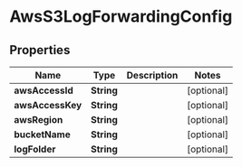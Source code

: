 

# AwsS3LogForwardingConfig

## Properties

Name | Type | Description | Notes
------------ | ------------- | ------------- | -------------
**awsAccessId** | **String** |  |  [optional]
**awsAccessKey** | **String** |  |  [optional]
**awsRegion** | **String** |  |  [optional]
**bucketName** | **String** |  |  [optional]
**logFolder** | **String** |  |  [optional]



